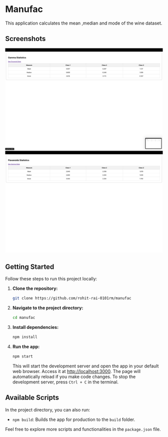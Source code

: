 # Manufac

This application calculates the mean ,median and mode of the wine dataset.


## Screenshots

![Screenshot 1](public/flavanoidStats.png)
![Screenshot 2](public/gamaStats.png)


## Getting Started

Follow these steps to run this project locally:

1. **Clone the repository:**

    ```bash
    git clone https://github.com/rohit-rai-0101rm/manufac
    ```


2. **Navigate to the project directory:**

    ```bash
    cd manufac
    ```

3. **Install dependencies:**

    ```bash
    npm install
    ```

4. **Run the app:**

    ```bash
    npm start
    ```

    This will start the development server and open the app in your default web browser. Access it at [http://localhost:3000](http://localhost:3000/). The page will automatically reload if you make code changes. To stop the development server, press `Ctrl + C` in the terminal.

## Available Scripts

In the project directory, you can also run:

- `npm build`: Builds the app for production to the `build` folder.


Feel free to explore more scripts and functionalities in the `package.json` file.







